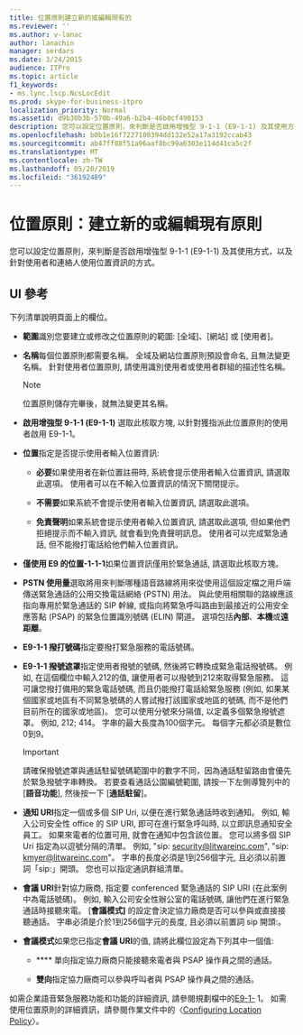 ```yaml
---
title: 位置原則建立新的或編輯現有的
ms.reviewer: ''
ms.author: v-lanac
author: lanachin
manager: serdars
ms.date: 3/24/2015
audience: ITPro
ms.topic: article
f1_keywords:
- ms.lync.lscp.NcsLocEdit
ms.prod: skype-for-business-itpro
localization_priority: Normal
ms.assetid: d9b30b3b-570b-49a6-b2b4-46b0cf490153
description: 您可以設定位置原則，來判斷是否啟用增強型 9-1-1 (E9-1-1) 及其使用方式，以及針對使用者和連絡人使用位置資訊的方式。
ms.openlocfilehash: b0b1e16f7227100394dd132e52a17a3192ccab43
ms.sourcegitcommit: ab47ff88f51a96aaf8bc99a6303e114d41ca5c2f
ms.translationtype: MT
ms.contentlocale: zh-TW
ms.lasthandoff: 05/20/2019
ms.locfileid: "36192489"
---
```

# <a name="location-policy-create-new-or-edit-existing"></a>位置原則：建立新的或編輯現有原則

您可以設定位置原則，來判斷是否啟用增強型 9-1-1 (E9-1-1) 及其使用方式，以及針對使用者和連絡人使用位置資訊的方式。

## <a name="ui-reference"></a>UI 參考

下列清單說明頁面上的欄位。

- **範圍**識別您要建立或修改之位置原則的範圍: [全域]、[網站] 或 [使用者]。

- **名稱**每個位置原則都需要名稱。 全域及網站位置原則預設會命名, 且無法變更名稱。 針對使用者位置原則, 請使用識別使用者或使用者群組的描述性名稱。

    > [!NOTE]
    > 位置原則儲存完畢後，就無法變更其名稱。

- **啟用增強型 9-1-1 (E9-1-1)** 選取此核取方塊, 以針對獲指派此位置原則的使用者啟用 E9-1-1。

- **位置**指定是否提示使用者輸入位置資訊:

  - **必要**如果使用者在新位置註冊時, 系統會提示使用者輸入位置資訊, 請選取此選項。 使用者可以在不輸入位置資訊的情況下關閉提示。

  - **不需要**如果系統不會提示使用者輸入位置資訊, 請選取此選項。

  - **免責聲明**如果系統會提示使用者輸入位置資訊, 請選取此選項, 但如果他們拒絕提示而不輸入資訊, 就會看到免責聲明訊息。 使用者可以完成緊急通話, 但不能撥打電話給他們輸入位置資訊。

- **僅使用 E9 的位置-1-1-1**如果位置資訊僅用於緊急通話, 請選取此核取方塊。

- **PSTN 使用量**選取將用來判斷哪種語音路線將用來從使用這個設定檔之用戶端傳送緊急通話的公用交換電話網絡 (PSTN) 用法。 與此使用相關聯的路線應該指向專用於緊急通話的 SIP 幹線, 或指向將緊急呼叫路由到最接近的公用安全應答點 (PSAP) 的緊急位置識別號碼 (ELIN) 閘道。 選項包括**內部**、**本機**或**遠距離**。

- **E9-1-1 撥打號碼**指定要撥打緊急服務的電話號碼。

- **E9-1-1 撥號遮罩**指定使用者撥號的號碼, 然後將它轉換成緊急電話撥號碼。 例如, 在這個欄位中輸入212的值, 讓使用者可以撥號到212來取得緊急服務。 這可讓您撥打備用的緊急電話號碼, 而且仍能撥打電話給緊急服務 (例如, 如果某個國家或地區有不同緊急號碼的人嘗試撥打該國家或地區的號碼, 而不是他們目前所在的國家或地區)。 您可以使用分號來分隔值, 以定義多個緊急撥號遮罩。 例如, 212; 414。 字串的最大長度為100個字元。 每個字元都必須是數位0到9。

    > [!IMPORTANT]
    > 請確保撥號遮罩與通話駐留號碼範圍中的數字不同，因為通話駐留路由會優先於緊急撥號字串轉換。 若要查看通話公園編號範圍, 請按一下左側導覽列中的 [**語音功能**], 然後按一下 [**通話駐留**]。

- **通知 URI**指定一個或多個 SIP Uri, 以便在進行緊急通話時收到通知。 例如, 輸入公司安全性 office 的 SIP URI, 即可在進行緊急呼叫時, 以立即訊息通知安全員工。 如果來電者的位置可用, 就會在通知中包含該位置。 您可以將多個 SIP Uri 指定為以逗號分隔的清單。 例如, "sip: security@litwareinc.com", "sip: kmyer@litwareinc.com"。 字串的長度必須是1到256個字元, 且必須以前置詞「sip:」開頭。 您也可以指定通訊群組清單。

- **會議 URI**針對協力廠商, 指定要 conferenced 緊急通話的 SIP URI (在此案例中為電話號碼)。 例如, 輸入公司安全性辦公室的電話號碼, 讓他們在進行緊急通話時接聽來電。 [**會議模式]** 的設定會決定協力廠商是否可以參與或直接接聽通話。 字串必須是介於1到256個字元的長度, 且必須以前置詞 sip 開頭:。

- **會議模式**如果您已指定**會議 URI**的值, 請將此欄位設定為下列其中一個值:

  - **** 單向指定協力廠商只能接聽來電者與 PSAP 操作員之間的通話。

  - **雙向**指定協力廠商可以參與呼叫者與 PSAP 操作員之間的通話。

如需企業語音緊急服務功能和功能的詳細資訊, 請參閱規劃檔中的[E9-1-](https://technet.microsoft.com/library/c01e6774-bc9f-4c5b-a60b-478b7317b2b7.aspx) 1。 如需使用位置原則的詳細資訊，請參閱作業文件中的〈[Configuring Location Policy](https://technet.microsoft.com/library/14e41bcb-ea0a-49c2-99b3-1f61fc34416d.aspx)〉。


